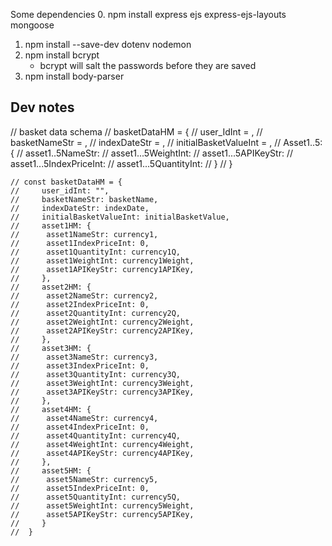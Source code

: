 Some dependencies 
0. npm install express ejs express-ejs-layouts mongoose
1. npm install --save-dev dotenv nodemon
2. npm install bcrypt
   - bcrypt will salt the passwords before they are saved
3. npm install body-parser 


## Dev notes

// basket data schema
    //   basketDataHM = {
    //   user_IdInt = ,
    //   basketNameStr = ,
    //   indexDateStr = ,
    //   initialBasketValueInt = ,
    //   Asset1..5: {
            // asset1..5NameStr: 
            // asset1...5WeightInt: 
            // asset1...5APIKeyStr: 
            // asset1...5IndexPriceInt: 
            // asset1...5QuantityInt: 
         //  }
    // }
      
    // const basketDataHM = {
    //     user_idInt: "",
    //     basketNameStr: basketName, 
    //     indexDateStr: indexDate, 
    //     initialBasketValueInt: initialBasketValue,
    //     asset1HM: {
    //      asset1NameStr: currency1,
    //      asset1IndexPriceInt: 0,
    //      asset1QuantityInt: currency1Q,
    //      asset1WeightInt: currency1Weight,
    //      asset1APIKeyStr: currency1APIKey,
    //     },
    //     asset2HM: {
    //      asset2NameStr: currency2,
    //      asset2IndexPriceInt: 0,
    //      asset2QuantityInt: currency2Q,
    //      asset2WeightInt: currency2Weight,
    //      asset2APIKeyStr: currency2APIKey,
    //     },
    //     asset3HM: {
    //      asset3NameStr: currency3,
    //      asset3IndexPriceInt: 0,
    //      asset3QuantityInt: currency3Q,
    //      asset3WeightInt: currency3Weight,
    //      asset3APIKeyStr: currency3APIKey,
    //     },
    //     asset4HM: {
    //      asset4NameStr: currency4,
    //      asset4IndexPriceInt: 0,
    //      asset4QuantityInt: currency4Q,
    //      asset4WeightInt: currency4Weight,
    //      asset4APIKeyStr: currency4APIKey,
    //     },
    //     asset5HM: {
    //      asset5NameStr: currency5,
    //      asset5IndexPriceInt: 0,
    //      asset5QuantityInt: currency5Q,
    //      asset5WeightInt: currency5Weight,
    //      asset5APIKeyStr: currency5APIKey,
    //     }
    //  }